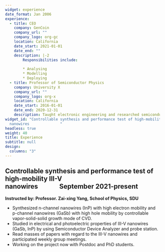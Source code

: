 ```yaml
---
widget: experience
date_format: Jan 2006
experience:
  - title: CEO
    company: GenCoin
    company_url: ""
    company_logo: org-gc
    location: California
    date_start: 2021-01-01
    date_end: ""
    description: |-2
        Responsibilities include:
        
        * Analysing
        * Modelling
        * Deploying
  - title: Professor of Semiconductor Physics
    company: University X
    company_url: ""
    company_logo: org-x
    location: California
    date_start: 2016-01-01
    date_end: 2020-12-31
    description: Taught electronic engineering and researched semiconductor physics.
widget_id: "Controllable synthesis and performance test of high-mobility III-V
  nanowires              "
headless: true
weight: 40
title: Experience
subtitle: null
design:
  columns: "3"
---
```

## Controllable synthesis and performance test of high-mobility III-V nanowires              September 2021-present

**Instructed by: Professor. Zai-xing Yang, School of Physics, SDU**

* Synthesized n-channel nanowires (InP) with high electron mobility and p-channel nanowires (GaSb) with high hole mobility by controllable vapor-solid-solid growth mode of CVD.
* Studied in electrical and photoelectric properties of III-V nanowires (GaSb, InP) by using Semiconductor Device Analyzer and probe station.
* Read masses of papers with regard to the III-V nanowires and participated weekly group meetings.
* Working on the project now with Postdoc and PhD students.